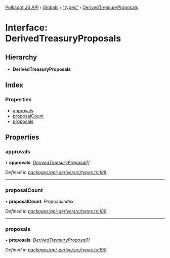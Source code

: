 [Polkadot JS API](../README.md) › [Globals](../globals.md) › ["types"](../modules/_types_.md) › [DerivedTreasuryProposals](_types_.derivedtreasuryproposals.md)

# Interface: DerivedTreasuryProposals

## Hierarchy

* **DerivedTreasuryProposals**

## Index

### Properties

* [approvals](_types_.derivedtreasuryproposals.md#approvals)
* [proposalCount](_types_.derivedtreasuryproposals.md#proposalcount)
* [proposals](_types_.derivedtreasuryproposals.md#proposals)

## Properties

###  approvals

• **approvals**: *[DerivedTreasuryProposal](_types_.derivedtreasuryproposal.md)[]*

*Defined in [packages/api-derive/src/types.ts:188](https://github.com/polkadot-js/api/blob/bd57359dc/packages/api-derive/src/types.ts#L188)*

___

###  proposalCount

• **proposalCount**: *ProposalIndex*

*Defined in [packages/api-derive/src/types.ts:189](https://github.com/polkadot-js/api/blob/bd57359dc/packages/api-derive/src/types.ts#L189)*

___

###  proposals

• **proposals**: *[DerivedTreasuryProposal](_types_.derivedtreasuryproposal.md)[]*

*Defined in [packages/api-derive/src/types.ts:190](https://github.com/polkadot-js/api/blob/bd57359dc/packages/api-derive/src/types.ts#L190)*
